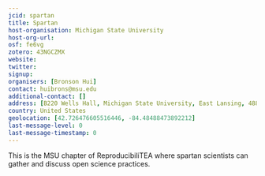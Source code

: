```yaml
---
jcid: spartan
title: Spartan
host-organisation: Michigan State University
host-org-url: 
osf: fe6vg
zotero: 43NGCZMX
website: 
twitter: 
signup: 
organisers: [Bronson Hui]
contact: huibrons@msu.edu
additional-contact: []
address: [B220 Wells Hall, Michigan State University, East Lansing, 48824 MI, USA]
country: United States
geolocation: [42.726476605516446, -84.48488473892212]
last-message-level: 0
last-message-timestamp: 0
---
```


This is the MSU chapter of ReproducibiliTEA where spartan scientists can gather and discuss open science practices.
